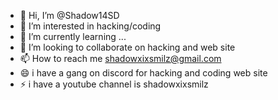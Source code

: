 - 👋 Hi, I’m @Shadow14SD
- 👀 I’m interested in hacking/coding
- 🌱 I’m currently learning ...
- 💞️ I’m looking to collaborate on hacking and web site
- 📫 How to reach me shadowxixsmilz@gmail.com
- 😄 i have a gang on discord for hacking and coding web site
- ⚡ i have a youtube channel is shadowxixsmilz

<!---
Shadow14SD/Shadow14SD is a ✨ special ✨ repository because its `README.md` (this file) appears on your GitHub profile.
You can click the Preview link to take a look at your changes.
--->
